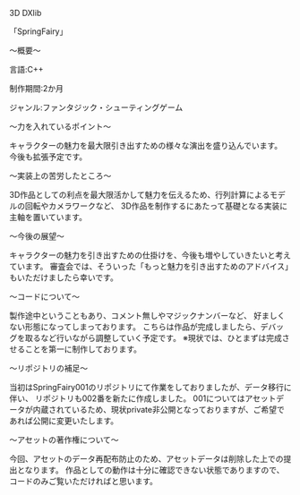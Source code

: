 3D DXlib 

「SpringFairy」

～概要～

言語:C++

制作期間:2か月

ジャンル:ファンタジック・シューティングゲーム


～力を入れているポイント～

キャラクターの魅力を最大限引き出すための様々な演出を盛り込んでいます。
今後も拡張予定です。

～実装上の苦労したところ～

3D作品としての利点を最大限活かして魅力を伝えるため、行列計算によるモデルの回転やカメラワークなど、
3D作品を制作するにあたって基礎となる実装に主軸を置いています。

～今後の展望～

キャラクターの魅力を引き出すための仕掛けを、今後も増やしていきたいと考えています。
審査会では、そういった「もっと魅力を引き出すためのアドバイス」もいただけましたら幸いです。

～コードについて～

製作途中ということもあり、コメント無しやマジックナンバーなど、
好ましくない形態になってしまっております。
こちらは作品が完成しましたら、デバッグを取るなど行いながら調整していく予定です。
※現状では、ひとまずは完成させることを第一に制作しております。

～リポジトリの補足～

当初はSpringFairy001のリポジトリにて作業をしておりましたが、データ移行に伴い、
リポジトリも002番を新たに作成しました。
001についてはアセットデータが内蔵されているため、現状private非公開となっておりますが、ご希望であれば公開に変更いたします。

～アセットの著作権について～

今回、アセットのデータ再配布防止のため、アセットデータは削除した上での提出となります。
作品としての動作は十分に確認できない状態でありますので、コードのみご覧いただければと思います。
